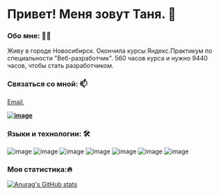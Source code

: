 # Привет! Меня зовут Таня. 👋

### Обо мне: 👩‍💻

Живу в городе Новосибирск. Окончила курсы Яндекс.Практикум по специальности "Веб-разработчик". 560 часов курса и нужно 9440 часов, чтобы стать разработчиком.

### Cвязаться со мной: 📫

[Email](tts2204@mail.ru),

**[![image](https://user-images.githubusercontent.com/98208790/215103394-876479f2-3d1b-4c4a-b989-f8d3964dbe80.png)](https://t.me/tatukanova)**

### Языки и технологии: 🛠
![image](https://user-images.githubusercontent.com/98208790/215104456-0ca1ec47-0676-4b17-b553-97ead9b6c0e0.png) ![image](https://user-images.githubusercontent.com/98208790/215104763-641ecf6e-dc5c-4d70-a1c9-ef2fca5632fb.png) ![image](https://user-images.githubusercontent.com/98208790/215104846-32ef7ae1-0db9-4004-9a45-12e57bf4b3d5.png) ![image](https://user-images.githubusercontent.com/98208790/215104946-0ed81d6f-aec7-4d26-831b-ccd015644913.png) ![image](https://user-images.githubusercontent.com/98208790/215104983-f864c6f7-5a1d-4132-ba7f-4952fc4b6f14.png) ![image](https://user-images.githubusercontent.com/98208790/215105033-ddbb489a-a9f8-45ce-8712-e8f954cb51eb.png) ![image](https://user-images.githubusercontent.com/98208790/215105086-9acdb32c-3700-485e-b6fb-7eb49701064d.png)

### Моя статистика:🔥
[![Anurag's GitHub stats](https://github-readme-stats.vercel.app/api?username=anuraghazra)](https://github.com/anuraghazra/github-readme-stats)
